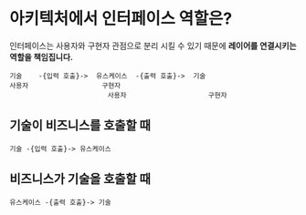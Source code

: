 # 아키텍처에서 인터페이스 역할은?

인터페이스는 사용자와 구현자 관점으로 분리 시킬 수 있기 때문에 **레이어를 연결시키는 역할을 책임집니다.** 
```
기술    -{입력 호출}->  유스케이스  -{출력 호출}->  기술
사용자                  구현자
                        사용자                    구현자
```

## 기술이 비즈니스를 호출할 때
```
기술 -{입력 호출}-> 유스케이스
```

## 비즈니스가 기술을 호출할 때
```
유스케이스 -{출력 호출}-> 기술
```

<!--
 - 인터페이스 사용자: `인터페이스 정의(Port)`는 비즈니스 관점(유스케이스 기반의 용어)입니다.
  - 인터페이스 이름
  - 인터페이스 메서드 이름
- 인터페이스 구현자: `인터페이스 구현(Adapter)`은 기술 관점입니다.  

`기술 관심사 레이어`와 소통하기 위해 인터페이스 정의는 `비즈니스 관심사 레이어`에서 배치하게 됩니다.
 -->
